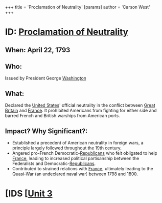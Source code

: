 +++
 title = 'Proclamation of Neutrality'
[params]
	author = 'Carson West'
+++
# ID: [Proclamation of Neutrality](./../proclamation-of-neutrality/) 
## When: April 22, 1793
## Who: 
Issued by President George [Washington](./../washington/) 
## What:
Declared the [United States](./../united-states/)' official neutrality in the conflict between [Great Britain](./../great-britain/) and [France](./../france/).  It prohibited Americans from fighting for either side and barred French and British warships from American ports.
## Impact? Why Significant?: 
- Established a precedent of American neutrality in foreign wars, a principle largely followed throughout the 19th century. 
-  Angered pro-French Democratic-[Republicans](./../republicans/) who felt obligated to help [France](./../france/), leading to increased political partisanship between the Federalists and Democratic-[Republicans](./../republicans/).
-  Contributed to strained relations with [France](./../france/), ultimately leading to the Quasi-War (an undeclared naval war) between 1798 and 1800. 

# [IDS [[Unit 3](./../ids-[[unit-3/)